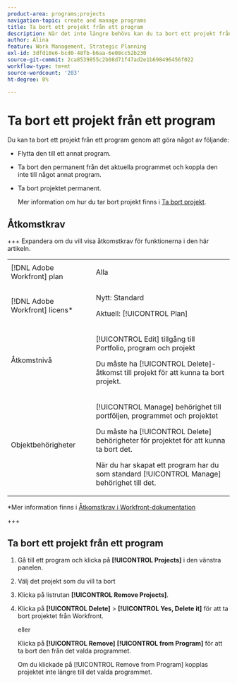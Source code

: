 ```yaml
---
product-area: programs;projects
navigation-topic: create and manage programs
title: Ta bort ett projekt från ett program
description: När det inte längre behövs kan du ta bort ett projekt från ett program.
author: Alina
feature: Work Management, Strategic Planning
exl-id: 3dfd10e6-bcd0-48fb-b6aa-6e08cc52b230
source-git-commit: 2ca8539855c2b08d71f47ad2e1b698496456f022
workflow-type: tm+mt
source-wordcount: '203'
ht-degree: 0%

---
```


# Ta bort ett projekt från ett program

Du kan ta bort ett projekt från ett program genom att göra något av följande:

* Flytta den till ett annat program.
* Ta bort den permanent från det aktuella programmet och koppla den inte till något annat program.
* Ta bort projektet permanent.

  Mer information om hur du tar bort projekt finns i [Ta bort projekt](../../../manage-work/projects/manage-projects/delete-projects.md).

## Åtkomstkrav

+++ Expandera om du vill visa åtkomstkrav för funktionerna i den här artikeln.

<table style="table-layout:auto"> 
 <col> 
 <col> 
 <tbody> 
  <tr> 
   <td role="rowheader">[!DNL Adobe Workfront] plan</td> 
   <td> <p>Alla</p> </td> 
  </tr> 
  <tr> 
   <td role="rowheader">[!DNL Adobe Workfront] licens*</td> 
   <td><p>Nytt: Standard</p> 
   <p>Aktuell: [!UICONTROL Plan] </p> </td> 
  </tr> 
  <tr> 
   <td role="rowheader">Åtkomstnivå</td> 
   <td> <p>[!UICONTROL Edit] tillgång till Portfolio, program och projekt</p> <p>Du måste ha [!UICONTROL Delete]-åtkomst till projekt för att kunna ta bort projekt.</p> </td>
</tr> 
  <tr> 
   <td role="rowheader">Objektbehörigheter</td> 
   <td> <p>[!UICONTROL Manage] behörighet till portföljen, programmet och projektet</p> <p>Du måste ha [!UICONTROL Delete] behörigheter för projektet för att kunna ta bort det. </p> <p>När du har skapat ett program har du som standard [!UICONTROL Manage] behörighet till det.</p> </td> 
  </tr> 
 </tbody> 
</table>

*Mer information finns i [Åtkomstkrav i Workfront-dokumentation](/help/quicksilver/administration-and-setup/add-users/access-levels-and-object-permissions/access-level-requirements-in-documentation.md)

+++

## Ta bort ett projekt från ett program

1. Gå till ett program och klicka på **[!UICONTROL Projects]** i den vänstra panelen.

1. Välj det projekt som du vill ta bort
1. Klicka på listrutan **[!UICONTROL Remove Projects]**.
1. Klicka på **[!UICONTROL Delete]** > **[!UICONTROL Yes, Delete it]** för att ta bort projektet från Workfront.

   eller

   Klicka på **[!UICONTROL Remove]** **[!UICONTROL from Program]** för att ta bort den från det valda programmet.

   Om du klickade på [!UICONTROL Remove from Program] kopplas projektet inte längre till det valda programmet.
